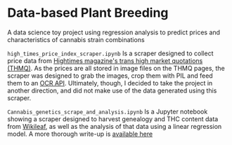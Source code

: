# Data-based Plant Breeding


A data science toy project using regression analysis to predict prices and characteristics of cannabis strain combinations 


`high_times_price_index_scraper.ipynb` Is a scraper designed to collect price data from [Hightimes magazine's trans high market quotations (THMQ)](https://hightimes.com/tag/thmq/). As the prices are all stored in image files on the THMQ pages, the scraper was designed to grab the images, crop them with PIL and feed them to an [OCR API](http://www.bitocr.com/). Ultimately, though, I decided to take the project in another direction, and did not make use of the data generated using this scraper. 


`Cannabis_genetics_scrape_and_analysis.ipynb` Is a Jupyter notebook showing a scraper designed to harvest genealogy and THC content data from [Wikileaf](https://www.wikileaf.com/), as well as the analysis of that data using a linear regression model. A more thorough write-up is [available here](https://pedronavaja.github.io/Post-2/)

